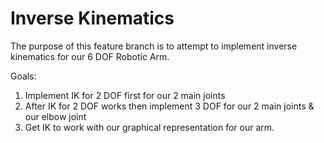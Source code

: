 # Inverse Kinematics

The purpose of this feature branch is to attempt to implement inverse kinematics for our 6 DOF Robotic Arm.

Goals:

1) Implement IK for 2 DOF first for our 2 main joints
2) After IK for 2 DOF works then implement 3 DOF for our 2 main joints & our elbow joint
3) Get IK to work with our graphical representation for our arm.
